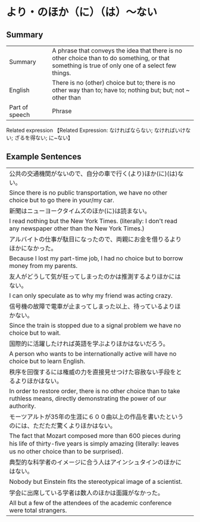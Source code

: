 # より・のほか（に）（は）～ない

## Summary

<table><tr>   <td>Summary<td>   <td>A phrase that conveys the idea that there is no other choice than to do something, or that something is true of only one of a select few things.</td><tr><tr>   <td>English<td>   <td>There is no (other) choice but to; there is no other way than to; have to; nothing but; but; not ~ other than</td><tr><tr>   <td>Part of speech<td>   <td>Phrase</td><tr></table><tr>   <td>Related expression<td>   <td>【Related Expression: なければならない; なければいけない; ざるを得ない; に~ない】</td><tr></table></table>

## Example Sentences

<table><tr><td>公共の交通機関がないので、自分の車で行く(より)ほか(に)(は)ない。<td><tr><tr><td>Since there is no public transportation, we have no other choice but to go there in your/my car.<td><tr><tr><td>新聞はニューヨークタイムズのほか(に)は読まない。<td><tr><tr><td>I read nothing but the New York Times. (literally: I don't read any newspaper other than the New York Times.)<td><tr><tr><td>アルバイトの仕事が駄目になったので、両親にお金を借りるよりほかになかった。<td><tr><tr><td>Because I lost my part-time job, I had no choice but to borrow money from my parents.<td><tr><tr><td>友人がどうして気が狂ってしまったのかは推測するよりほかにはない。<td><tr><tr><td>I can only speculate as to why my friend was acting crazy.<td><tr><tr><td>信号機の故障で電車が止まってしまった以上、待っているよりほかない。<td><tr><tr><td>Since the train is stopped due to a signal problem we have no choice but to wait.<td><tr><tr><td>国際的に活躍したければ英語を学ぶよりほかはないだろう。<td><tr><tr><td>A person who wants to be internationally active will have no choice but to learn English.<td><tr><tr><td>秩序を回復するには権威の力を直接見せつけた容赦ない手段をとるよりほかはない。<td><tr><tr><td>In order to restore order, there is no other choice than to take ruthless means, directly demonstrating the power of our authority.<td><tr><tr><td>モーツアルトが35年の生涯に６００曲以上の作品を書いたというのには、ただただ驚くよりほかはない。<td><tr><tr><td>The fact that Mozart composed more than 600 pieces during his life of thirty-ﬁve years is simply amazing (literally: leaves us no other choice than to be surprised).<td><tr><tr><td>典型的な科学者のイメージに合う人はアインシュタインのほかにはない。<td><tr><tr><td>Nobody but Einstein ﬁts the stereotypical image of a scientist.<td><tr><tr><td>学会に出席している学者は数人のほかは面識がなかった。<td><tr><tr><td>All but a few of the attendees of the academic conference were total strangers.<td><tr></table>

